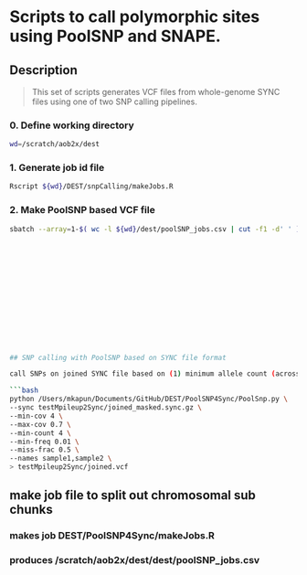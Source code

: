 # Scripts to call polymorphic sites using PoolSNP and SNAPE.

## Description
> This set of scripts generates VCF files from whole-genome SYNC files using one of two SNP calling pipelines.

### 0. Define working directory
```bash
wd=/scratch/aob2x/dest
```

### 1. Generate job id file
```bash
Rscript ${wd}/DEST/snpCalling/makeJobs.R
```

### 2. Make PoolSNP based VCF file
```bash
sbatch --array=1-$( wc -l ${wd}/dest/poolSNP_jobs.csv | cut -f1 -d' ' ) ${wd}/DEST/PoolSNP4Sync/run_poolsnp.sh















## SNP calling with PoolSNP based on SYNC file format

call SNPs on joined SYNC file based on (1) minimum allele count (across all samples) or (2) minimum allele frequency (across all samples). Note, that only positions with a proportion of missing data <= than the miss-frac threshold are retained. The max-cov argument is only used for the VCF header.

```bash
python /Users/mkapun/Documents/GitHub/DEST/PoolSNP4Sync/PoolSnp.py \
--sync testMpileup2Sync/joined_masked.sync.gz \
--min-cov 4 \
--max-cov 0.7 \
--min-count 4 \
--min-freq 0.01 \
--miss-frac 0.5 \
--names sample1,sample2 \
> testMpileup2Sync/joined.vcf
```

## make job file to split out chromosomal sub chunks
  ### makes job DEST/PoolSNP4Sync/makeJobs.R

  ### produces /scratch/aob2x/dest/dest/poolSNP_jobs.csv
